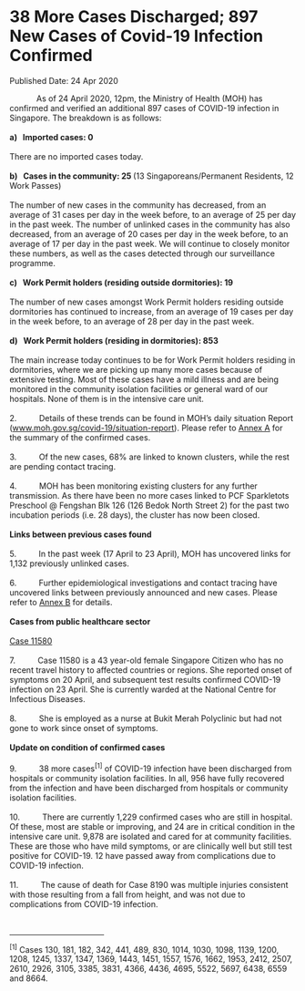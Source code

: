 <html>
    <meta http-equiv="Content-Type" content="text/html; charset=utf-8"/>
    <meta charset="utf-8"/>
    <title>38 More Cases Discharged; 897 New Cases of Covid-19 Infection Confirmed</title>
    <body><h1>38 More Cases Discharged; 897 New Cases of Covid-19 Infection Confirmed</h1>
    <p>Published Date: 24 Apr 2020</p> <p>&nbsp; &nbsp; &nbsp; &nbsp; &nbsp; &nbsp; As of 24 April 2020, 12pm, the Ministry of Health (MOH) has confirmed and verified an additional 897 cases of COVID-19 infection in Singapore. The breakdown is as follows:<br><strong><br>a)&nbsp; &nbsp;Imported cases: 0<br><br></strong>There are no imported cases today.&nbsp;&nbsp;<br><br><strong>b)&nbsp; &nbsp;</strong><strong>Cases in the community: 25 </strong>(13 Singaporeans/Permanent Residents, 12 Work Passes)<br><br>The number of new cases in the community has decreased, from an average of 31 cases per day in the week before, to an average of 25 per day in the past week. The number of unlinked cases in the community has also decreased, from an average of 20 cases per day in the week before, to an average of 17 per day in the past week.&nbsp;We will continue to closely monitor these numbers, as well as the cases detected through our surveillance programme.<br><br><strong>c)&nbsp; &nbsp;</strong><strong>Work Permit holders (residing outside dormitories): 19<br><br></strong>The number of new cases amongst Work Permit holders residing outside dormitories has continued to increase, from an average of 19 cases per day in the week before, to an average of 28 per day in the past week.&nbsp;<br><br><strong>d)&nbsp; &nbsp;</strong><strong>Work Permit holders (residing in dormitories): 853&nbsp;<br><br></strong>The main increase today continues to be for Work Permit holders residing in dormitories, where we are picking up many more cases because of extensive testing. Most of these cases have a mild illness and are being monitored in the community isolation facilities or general ward of our hospitals. None of them is in the intensive care unit.&nbsp;<br><br>2.&nbsp; &nbsp; &nbsp; &nbsp; &nbsp; Details of these trends can be found in MOH’s daily situation Report (<a href="http://www.moh.gov.sg/covid-19/situation-report">www.moh.gov.sg/covid-19/situation-report</a>). Please refer to <u><a href="https://www-moh-gov-sg-admin.cwp.sg/docs/librariesprovider5/pressroom/press-releases/annex-a---summary-of-confirmed-cases-(24-apr).pdf?sfvrsn=43bbf4c9_0" title="" class="" target="">Annex A</a></u> for the summary of the confirmed cases.<br><br>3.&nbsp; &nbsp; &nbsp; &nbsp; &nbsp; Of the new cases, 68% are linked to known clusters, while the rest are pending contact tracing.<br><br>4.&nbsp; &nbsp; &nbsp; &nbsp; &nbsp; MOH has been monitoring existing clusters for any further transmission. As there have been no more cases linked to PCF Sparkletots Preschool @ Fengshan Blk 126 (126 Bedok North Street 2) for the past two incubation periods (i.e. 28 days), the cluster has now been closed.<br><br><strong>Links between previous cases found<br><br></strong>5.&nbsp; &nbsp; &nbsp; &nbsp; &nbsp;&nbsp;In the past week (17 April to 23 April), MOH has uncovered links for 1,132 previously unlinked cases.<br><br>6.&nbsp; &nbsp; &nbsp; &nbsp; &nbsp;&nbsp;Further epidemiological investigations and contact tracing have uncovered links between previously announced and new cases. Please refer to <u><a href="/docs/librariesprovider5/pressroom/press-releases/annex-b---links-between-previously-announced-and-new-cases-(24-apr).pdf?sfvrsn=46ef5492_0" title="Annex B">Annex B</a></u> for details.<br><br><strong>Cases from public healthcare sector<br><br></strong><u>Case 11580<br><br></u>7.&nbsp; &nbsp; &nbsp; &nbsp; &nbsp;&nbsp;Case 11580 is a 43 year-old female Singapore Citizen who has no recent travel history to affected countries or regions. She reported onset of symptoms on 20 April, and subsequent test results confirmed COVID-19 infection on 23 April. She is currently warded at the National Centre for Infectious Diseases.<br><br>8.&nbsp; &nbsp; &nbsp; &nbsp; &nbsp;&nbsp;She is employed as a nurse at Bukit Merah Polyclinic but had not gone to work since onset of symptoms.<br><br><strong>Update on condition of confirmed cases<br><br></strong>9.&nbsp; &nbsp; &nbsp; &nbsp; &nbsp;&nbsp;38 more cases<sup>[1]</sup>&nbsp;of COVID-19 infection have been discharged from hospitals or community isolation facilities. In all, 956 have fully recovered from the infection and have been discharged from hospitals or community isolation facilities.<br><br>10.&nbsp; &nbsp; &nbsp; &nbsp; &nbsp;&nbsp;There are currently 1,229 confirmed cases who are still in hospital. Of these, most are stable or improving, and 24 are in critical condition in the intensive care unit. 9,878 are isolated and cared for at community facilities. These are those who have mild symptoms, or are clinically well but still test positive for COVID-19. 12 have passed away from complications due to COVID-19 infection.<br><br>11.&nbsp; &nbsp; &nbsp; &nbsp; &nbsp;&nbsp;The cause of death for Case 8190 was multiple injuries consistent with those resulting from a fall from height, and was not due to complications from COVID-19 infection.</p> <div><br clear="all"> <hr align="left" size="1" width="33%"> <div id="ftn1"> <p><sup>[1]</sup>&nbsp;Cases 130, 181, 182, 342, 441, 489, 830, 1014, 1030, 1098, 1139, 1200, 1208, 1245, 1337, 1347, 1369, 1443, 1451, 1557, 1576, 1662, 1953, 2412, 2507, 2610, 2926, 3105, 3385, 3831, 4366, 4436, 4695, 5522, 5697, 6438, 6559 and 8664.</p> </div> </div></body>
</html>